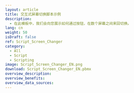 ```yaml
---
layout: article
title: 交互式屏幕切换脚本示例
description: 
  - 在此模板中，我们会向您展示如何通过按钮，在数个屏幕之间来回切换。
lang: cn
weight: 50
isDraft: false
ref: Script_Screen_Changer
category:
  - All
  - Script
  - Scripting
image: Script_Screen_Changer_EN.png
download: Script_Screen_Changer_EN.pbmx
overview_description:
overview_benefits:
overview_data_sources:
---
```

